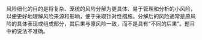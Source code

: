 风险细化的目的是将复杂、笼统的风险分解为更具体、易于管理和分析的小风险，以便更好地理解风险来源和影响，便于采取针对性措施。分解后的风险通常是原风险的具体表现或组成部分，其后果与原风险一致，而不是具有“不同的后果”。题目中的说法不准确。
